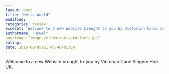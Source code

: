 ```yaml
---
layout: post
title: "Hello World"
modified:
categories: review
excerpt: "Welcome to a new Website brought to you by Victorian Carol Singers Hire UK."
authorname: "Hywel"
postimage:"images/victorian carollers.jpg"
rating:
date: 2015-09-05T21:46:46+01:00
---
```

Welcome to a new Website brought to you by Victorian Carol Singers Hire UK.
